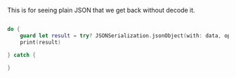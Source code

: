 This is for seeing plain JSON that we get back without decode it.

``` swift

do {
	guard let result = try? JSONSerialization.jsonObject(with: data, options: .allowFragments) else { return }
	print(result)

} catch {

}

```